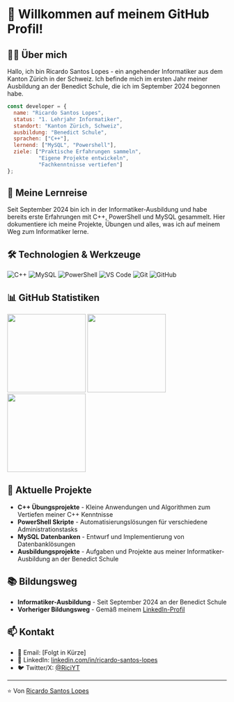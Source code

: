 # 👋 Willkommen auf meinem GitHub Profil!

## 👨‍💻 Über mich

Hallo, ich bin Ricardo Santos Lopes - ein angehender Informatiker aus dem Kanton Zürich in der Schweiz. 
Ich befinde mich im ersten Jahr meiner Ausbildung an der Benedict Schule, die ich im September 2024 begonnen habe.

```javascript
const developer = {
  name: "Ricardo Santos Lopes",
  status: "1. Lehrjahr Informatiker",
  standort: "Kanton Zürich, Schweiz",
  ausbildung: "Benedict Schule",
  sprachen: ["C++"],
  lernend: ["MySQL", "Powershell"],
  ziele: ["Praktische Erfahrungen sammeln", 
          "Eigene Projekte entwickeln", 
          "Fachkenntnisse vertiefen"]
};
```

## 🚀 Meine Lernreise

Seit September 2024 bin ich in der Informatiker-Ausbildung und habe bereits erste Erfahrungen mit C++, PowerShell und MySQL gesammelt. Hier dokumentiere ich meine Projekte, Übungen und alles, was ich auf meinem Weg zum Informatiker lerne.

## 🛠️ Technologien & Werkzeuge

![C++](https://img.shields.io/badge/-C++-00599C?style=flat-square&logo=cplusplus&logoColor=white)
![MySQL](https://img.shields.io/badge/-MySQL-4479A1?style=flat-square&logo=mysql&logoColor=white)
![PowerShell](https://img.shields.io/badge/-PowerShell-5391FE?style=flat-square&logo=powershell&logoColor=white)
![VS Code](https://img.shields.io/badge/-VS%20Code-007ACC?style=flat-square&logo=visual-studio-code)
![Git](https://img.shields.io/badge/-Git-F05032?style=flat-square&logo=git&logoColor=white)
![GitHub](https://img.shields.io/badge/-GitHub-181717?style=flat-square&logo=github)

## 📊 GitHub Statistiken
<img height="180em" src="https://github-readme-stats.vercel.app/api?username=RiciYT&show_icons=true&theme=radical"/>
<img height="180em" src="https://github-readme-stats.vercel.app/api?username=RiciYT&show_icons=true&theme=radical&include_all_commits=true&count_private=true"/>
<img height="180em" src="https://github-readme-stats.vercel.app/api/top-langs/?username=RiciYT&layout=compact&langs_count=7&theme=radical"/>


## 🌱 Aktuelle Projekte

- **C++ Übungsprojekte** - Kleine Anwendungen und Algorithmen zum Vertiefen meiner C++ Kenntnisse
- **PowerShell Skripte** - Automatisierungslösungen für verschiedene Administrationstasks
- **MySQL Datenbanken** - Entwurf und Implementierung von Datenbanklösungen
- **Ausbildungsprojekte** - Aufgaben und Projekte aus meiner Informatiker-Ausbildung an der Benedict Schule

## 📚 Bildungsweg

- **Informatiker-Ausbildung** - Seit September 2024 an der Benedict Schule
- **Vorheriger Bildungsweg** - Gemäß meinem [LinkedIn-Profil](https://www.linkedin.com/in/ricardo-santos-lopes/)

## 📫 Kontakt

- 📧 Email: [Folgt in Kürze]
- 💼 LinkedIn: [linkedin.com/in/ricardo-santos-lopes](https://www.linkedin.com/in/ricardo-santos-lopes/)
- 🐦 Twitter/X: [@RiciYT](https://x.com/RiciYT)

---

⭐️ Von [Ricardo Santos Lopes](https://github.com/RiciYT)





